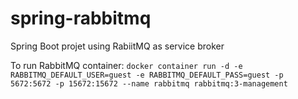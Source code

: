 # spring-rabbitmq
Spring Boot projet using RabiitMQ as service broker

To run RabbitMQ container:
`docker container run -d -e RABBITMQ_DEFAULT_USER=guest -e RABBITMQ_DEFAULT_PASS=guest -p 5672:5672 -p 15672:15672 --name rabbitmq rabbitmq:3-management`

